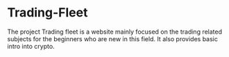 # Trading-Fleet
The project Trading fleet is a website mainly focused on the trading related subjects for the beginners who are new in this field. It also provides basic intro into crypto.
